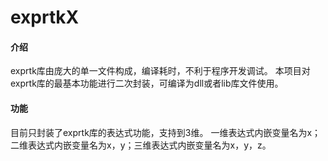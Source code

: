 # exprtkX

#### 介绍
exprtk库由庞大的单一文件构成，编译耗时，不利于程序开发调试。
本项目对exprtk库的最基本功能进行二次封装，可编译为dll或者lib库文件使用。

#### 功能
目前只封装了exprtk库的表达式功能，支持到3维。
一维表达式内嵌变量名为x；二维表达式内嵌变量名为x，y；三维表达式内嵌变量名为x，y，z。
